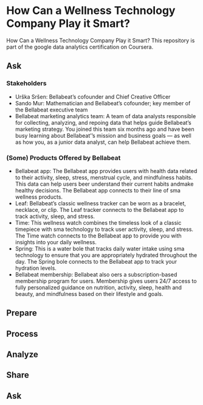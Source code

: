 # How Can a Wellness Technology Company Play it Smart?
How Can a Wellness Technology Company Play it Smart? This repository is part of the google data analytics certification on Coursera. 

## Ask
### Stakeholders
* Urška Sršen: Bellabeat’s cofounder and Chief Creative O fficer
* Sando Mur: Mathematician and Bellabeat’s cofounder; key member of the Bellabeat executive team
* Bellabeat marketing analytics team: A team of data analysts responsible for collecting, analyzing, and repo ing data that helps guide Bellabeat’s marketing strategy. You joined this team six months ago and have been busy learning about Bellabeat’’s 
  mission and business goals — as well as how you, as a junior data analyst, can help Bellabeat achieve them.

### (Some) Products Offered by Bellabeat
* Bellabeat app: The Bellabeat app provides users with health data related to their activity, sleep, stress, menstrual cycle, and mindfulness habits. This data can help users be er understand their current habits andmake healthy decisions. The Bellabeat app connects to their line of sma  wellness products.
* Leaf: Bellabeat’s classic wellness tracker can be worn as a bracelet, necklace, or clip. The Leaf tracker connects to the Bellabeat app to track activity, sleep, and stress.
* Time: This wellness watch combines the timeless look of a classic timepiece with sma  technology to track user activity, sleep, and stress. The Time watch connects to the Bellabeat app to provide you with insights into your daily wellness.
* Spring: This is a water bo le that tracks daily water intake using sma  technology to ensure that you are appropriately hydrated throughout the day. The Spring bo le connects to the Bellabeat app to track your hydration levels.
* Bellabeat membership: Bellabeat also o ers a subscription-based membership program for users. Membership gives users 24/7 access to fully personalized guidance on nutrition, activity, sleep, health and beauty, and mindfulness based on their   lifestyle and goals.

## Prepare

## Process

## Analyze

## Share

## Ask
